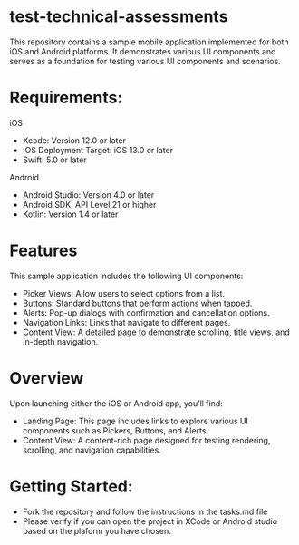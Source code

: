 # test-technical-assessments
This repository contains a sample mobile application implemented for both iOS and Android platforms. It demonstrates various UI components and serves as a foundation for testing various UI components and scenarios.

# Requirements:

iOS

- Xcode: Version 12.0 or later
- iOS Deployment Target: iOS 13.0 or later
- Swift: 5.0 or later

Android

- Android Studio: Version 4.0 or later
- Android SDK: API Level 21 or higher
- Kotlin: Version 1.4 or later

# Features

This sample application includes the following UI components:

- Picker Views: Allow users to select options from a list.
- Buttons: Standard buttons that perform actions when tapped.
- Alerts: Pop-up dialogs with confirmation and cancellation options.
- Navigation Links: Links that navigate to different pages.
- Content View: A detailed page to demonstrate scrolling, title views, and in-depth navigation.


# Overview

Upon launching either the iOS or Android app, you’ll find:

- Landing Page: This page includes links to explore various UI components such as Pickers, Buttons, and Alerts.
- Content View: A content-rich page designed for testing rendering, scrolling, and navigation capabilities.


# Getting Started:
- Fork the repository and follow the instructions in the tasks.md file
- Please verify if you can open the project in XCode or Android studio based on the plaform you have chosen.
